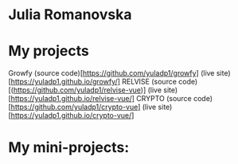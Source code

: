 # Julia Romanovska
# My projects
Growfy (source code)[https://github.com/yuladp1/growfy]  (live site)[https://yuladp1.github.io/growfy/]
RELVISE (source code)[(https://github.com/yuladp1/relvise-vue)]  (live site)[https://yuladp1.github.io/relvise-vue/]
CRYPTO (source code)[https://github.com/yuladp1/crypto-vue]  (live site)[https://yuladp1.github.io/crypto-vue/]
# My mini-projects:

